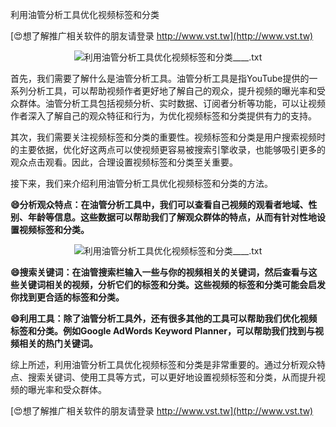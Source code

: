 利用油管分析工具优化视频标签和分类

[😍想了解推广相关软件的朋友请登录 http://www.vst.tw](http://www.vst.tw)

 <center><img src="https://vst.tw/MP4/tuiguang/png/1.png" alt="利用油管分析工具优化视频标签和分类____.txt"></center>

首先，我们需要了解什么是油管分析工具。油管分析工具是指YouTube提供的一系列分析工具，可以帮助视频作者更好地了解自己的观众，提升视频的曝光率和受众群体。油管分析工具包括视频分析、实时数据、订阅者分析等功能，可以让视频作者深入了解自己的观众特征和行为，为优化视频标签和分类提供有力的支持。

其次，我们需要关注视频标签和分类的重要性。视频标签和分类是用户搜索视频时的主要依据，优化好这两点可以使视频更容易被搜索引擎收录，也能够吸引更多的观众点击观看。因此，合理设置视频标签和分类至关重要。

接下来，我们来介绍利用油管分析工具优化视频标签和分类的方法。

**😄分析观众特点：在油管分析工具中，我们可以查看自己视频的观看者地域、性别、年龄等信息。这些数据可以帮助我们了解观众群体的特点，从而有针对性地设置视频标签和分类。**

 <center><img src="https://vst.tw/MP4/tuiguang/png/8.png" alt="利用油管分析工具优化视频标签和分类____.txt"></center>

**😄搜索关键词：在油管搜索栏输入一些与你的视频相关的关键词，然后查看与这些关键词相关的视频，分析它们的标签和分类。这些视频的标签和分类可能会启发你找到更合适的标签和分类。**

**😄利用工具：除了油管分析工具外，还有很多其他的工具可以帮助我们优化视频标签和分类。例如Google AdWords Keyword Planner，可以帮助我们找到与视频相关的热门关键词。**

综上所述，利用油管分析工具优化视频标签和分类是非常重要的。通过分析观众特点、搜索关键词、使用工具等方式，可以更好地设置视频标签和分类，从而提升视频的曝光率和受众群体。

[😍想了解推广相关软件的朋友请登录 http://www.vst.tw](http://www.vst.tw)



